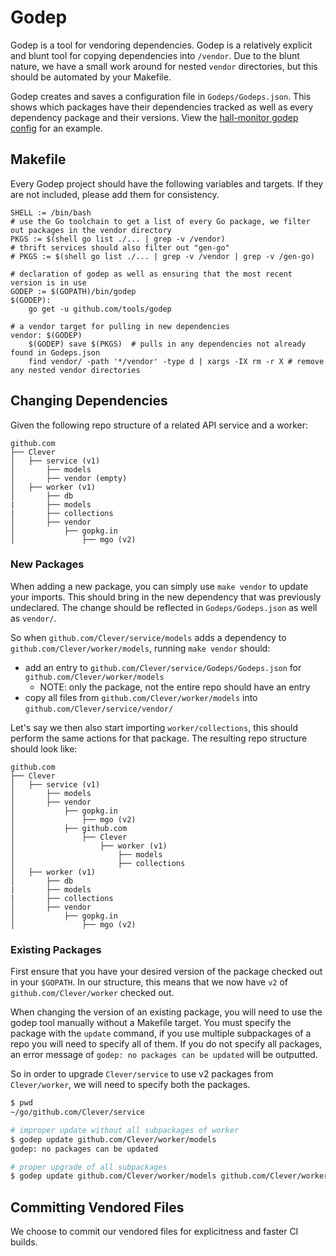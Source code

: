 # Godep

Godep is a tool for vendoring dependencies.
Godep is a relatively explicit and blunt tool for copying dependencies into `/vendor`.
Due to the blunt nature, we have a small work around for nested `vendor` directories, but this should be automated by your Makefile.

Godep creates and saves a configuration file in `Godeps/Godeps.json`.
This shows which packages have their dependencies tracked as well as every dependency package and their versions.
View the [hall-monitor godep config](https://github.com/Clever/hall-monitor/blob/master/Godeps/Godeps.json) for an example.


## Makefile

Every Godep project should have the following variables and targets.
If they are not included, please add them for consistency.

```make
SHELL := /bin/bash
# use the Go toolchain to get a list of every Go package, we filter out packages in the vendor directory
PKGS := $(shell go list ./... | grep -v /vendor)
# thrift services should also filter out "gen-go"
# PKGS := $(shell go list ./... | grep -v /vendor | grep -v /gen-go)

# declaration of godep as well as ensuring that the most recent version is in use
GODEP := $(GOPATH)/bin/godep
$(GODEP):
    go get -u github.com/tools/godep

# a vendor target for pulling in new dependencies
vendor: $(GODEP)
    $(GODEP) save $(PKGS)  # pulls in any dependencies not already found in Godeps.json
    find vendor/ -path '*/vendor' -type d | xargs -IX rm -r X # remove any nested vendor directories
```


## Changing Dependencies

Given the following repo structure of a related API service and a worker:
```
github.com
├── Clever
│   ├── service (v1)
│       ├── models
│       ├── vendor (empty)
│   ├── worker (v1)
│       ├── db
|       ├── models
|       ├── collections
│       ├── vendor
│           ├── gopkg.in
│               ├── mgo (v2)
```

### New Packages

When adding a new package, you can simply use `make vendor` to update your imports.
This should bring in the new dependency that was previously undeclared.
The change should be reflected in `Godeps/Godeps.json` as well as `vendor/`.

So when `github.com/Clever/service/models` adds a dependency to `github.com/Clever/worker/models`, running `make vendor` should:
- add an entry to `github.com/Clever/service/Godeps/Godeps.json` for `github.com/Clever/worker/models`
  - NOTE: only the package, not the entire repo should have an entry
- copy all files from `github.com/Clever/worker/models` into `github.com/Clever/service/vendor/`

Let's say we then also start importing `worker/collections`, this should perform the same actions for that package.
The resulting repo structure should look like:

```
github.com
├── Clever
│   ├── service (v1)
│       ├── models
│       ├── vendor
│           ├── gopkg.in
│               ├── mgo (v2)
│           ├── github.com
│               ├── Clever
│                   ├── worker (v1)
│                       ├── models
│                       ├── collections
│   ├── worker (v1)
│       ├── db
|       ├── models
|       ├── collections
│       ├── vendor
│           ├── gopkg.in
│               ├── mgo (v2)
```

### Existing Packages

First ensure that you have your desired version of the package checked out in your `$GOPATH`.
In our structure, this means that we now have `v2` of `github.com/Clever/worker` checked out.

When changing the version of an existing package, you will need to use the godep tool manually without a Makefile target.
You must specify the package with the `update` command, if you use multiple subpackages of a repo you will need to specify all of them.
If you do not specify all packages, an error message of `godep: no packages can be updated` will be outputted.

So in order to upgrade `Clever/service` to use v2 packages from `Clever/worker`, we will need to specify both the packages.

```bash
$ pwd
~/go/github.com/Clever/service

# improper update without all subpackages of worker
$ godep update github.com/Clever/worker/models
godep: no packages can be updated

# proper upgrade of all subpackages
$ godep update github.com/Clever/worker/models github.com/Clever/worker/collections
```


## Committing Vendored Files

We choose to commit our vendored files for explicitness and faster CI builds.
